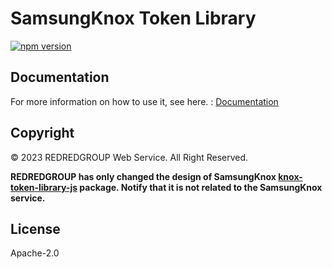 # SamsungKnox Token Library

[![npm version](https://badge.fury.io/js/@redredgroup%2Fsamsungknox-token-library.svg)](https://www.npmjs.com/package/@redredgroup/samsungknox-token-library)

## Documentation

For more information on how to use it, see here. : [Documentation](https://redredgroup.github.io/samsungknox/docs/category/knox-token-library)

## Copyright

© 2023 REDREDGROUP Web Service. All Right Reserved.

**REDREDGROUP has only changed the design of SamsungKnox [knox-token-library-js](https://www.npmjs.com/package/knox-token-library-js) package. Notify that it is not related to the SamsungKnox service.**

## License

Apache-2.0
